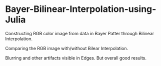 # Bayer-Bilinear-Interpolation-using-Julia

Constructing RGB color image from data in Bayer Patter through Bilinear Interpolation.

Comparing the RGB image with/without Bilear Interpolation.

Blurring and other artifacts visible in Edges. But overall good results.
